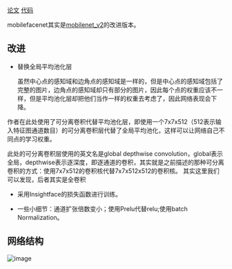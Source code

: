 [论文](https://arxiv.org/abs/1804.07573)
[代码]()

mobilefacenet其实是[mobilenet_v2](https://github.com/jyhengcoder/paper-diary/new/master/papers/mobilenet_v2.md)的改进版本。

## 改进
- 替换全局平均池化层

    虽然中心点的感知域和边角点的感知域是一样的，但是中心点的感知域包括了完整的图片，边角点的感知域却只有部分的图片，因此每个点的权重应该不一样，但是平均池化层却把他们当作一样的权重去考虑了，因此网络表现会下降。
    
作者在此处使用了可分离卷积代替平均池化层，即使用一个7x7x512（512表示输入特征图通道数目）的可分离卷积层代替了全局平均池化，这样可以让网络自己不同点的学习权重。 

此处的可分离卷积层使用的英文名是global depthwise convolution，global表示全局，depthwise表示逐深度，即逐通道的卷积，其实就是之前描述的那种可分离卷积的方式：使用7x7x512的卷积核代替7x7x512x512的卷积核。 
其实这里我们可以发现，后者其实是全卷积


- 采用Insightface的损失函数进行训练。
 
- 一些小细节：通道扩张倍数变小；使用Prelu代替relu;使用batch Normalization。 

## 网络结构
![image](https://github.com/jyhengcoder/paper-diary/new/master/images/mobilefacenet.png)


